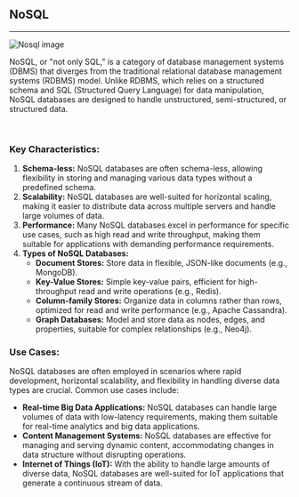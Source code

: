 <h2>NoSQL</h2>
<hr>
<img src="https://encrypted-tbn0.gstatic.com/images?q=tbn:ANd9GcTGmuWz3mdlTb605Vh2Sy2fHHE_yZ9DQ5cvaw&usqp=CAU" alt="Nosql image">
<p>NoSQL, or "not only SQL," is a category of database management systems (DBMS) that diverges from the traditional relational database management systems (RDBMS) model. Unlike RDBMS, which relies on a structured schema and SQL (Structured Query Language) for data manipulation, NoSQL databases are designed to handle unstructured, semi-structured, or structured data.</p>
<br>
<h3>Key Characteristics:</h3>
<ol>
<li><b>Schema-less:</b> NoSQL databases are often schema-less, allowing flexibility in storing and managing various data types without a predefined schema.
</li>
<li><b>Scalability:</b> NoSQL databases are well-suited for horizontal scaling, making it easier to distribute data across multiple servers and handle large volumes of data.
</li>
<li><b>Performance:</b> Many NoSQL databases excel in performance for specific use cases, such as high read and write throughput, making them suitable for applications with demanding performance requirements.
</li>
<li><b>Types of NoSQL Databases:</b>
<ul>
<li><b>Document Stores:</b> Store data in flexible, JSON-like documents (e.g., MongoDB).
</li>
<li><b>Key-Value Stores:</b> Simple key-value pairs, efficient for high-throughput read and write operations (e.g., Redis).
</li>
<li><b>Column-family Stores:</b> Organize data in columns rather than rows, optimized for read and write performance (e.g., Apache Cassandra).
</li>
<li><b>Graph Databases:</b> Model and store data as nodes, edges, and properties, suitable for complex relationships (e.g., Neo4j).
</li>
</ul>
</li>
</ol>
<h3>Use Cases:</h3>
<p>NoSQL databases are often employed in scenarios where rapid development, horizontal scalability, and flexibility in handling diverse data types are crucial. Common use cases include:</p>
<ul>
<li><b>Real-time Big Data Applications:</b> NoSQL databases can handle large volumes of data with low-latency requirements, making them suitable for real-time analytics and big data applications.
</li>
<li><b>Content Management Systems:</b> NoSQL databases are effective for managing and serving dynamic content, accommodating changes in data structure without disrupting operations.
</li>
<li><b>Internet of Things (IoT):</b> With the ability to handle large amounts of diverse data, NoSQL databases are well-suited for IoT applications that generate a continuous stream of data.
</li>
</ul>